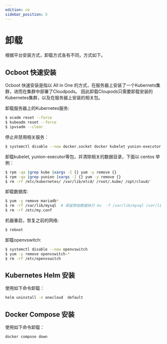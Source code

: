 ```yaml
---
edition: ce
sidebar_position: 5
---
```


# 卸载

根据平台安装方式，卸载方式各有不同，方式如下。

##  Ocboot 快速安装

Ocboot 快速安装是指以 All in One 的方式，在服务器上安装了一个Kubernets集群，进而在集群中部署了Cloudpods。
因此卸载Cloupods只需要卸载安装的Kubernetes集群，以及在服务器上安装的相关包。

卸载服务器上的Kubernetes服务:

```bash
$ ocadm reset --force
$ kubeadm reset --force
$ ipvsadm --clear
```

停止并禁用相关服务：

```bash
$ systemctl disable --now docker.socket docker kubelet yunion-executor
```

卸载kubelet, yunion-executor等包，并清除相关的数据目录，下面以 centos 举例：

```bash
$ rpm -qa |grep kube |xargs -I {} yum -y remove {} 
$ rpm -qa |grep yunion |xargs -I {} yum -y remove {}
$ rm -rf /etc/kubernetes/ /var/lib/etcd/ /root/.kube/ /opt/cloud/
```

卸载数据库:

```bash
$ yum -y remove mariadb*
$ rm -rf /var/lib/mysql  # 保留原始数据执行 mv  -f /var/lib/mysql /var/lib/mysql.$(date +"%Y%m%d-%H%M").bak
$ rm -rf /etc/my.conf
```

机器重启，恢复之前的网络:

```bash
$ reboot
```

卸载openvswitch:

```bash
$ systemctl disable --now openvswitch
$ yum -y remove openvswitch-*
$ rm -rf /etc/openvswitch
```

## Kubernetes Helm 安装

使用如下命令卸载：

```bash
helm uninstall -n onecloud  default
```

## Docker Compose 安装

使用如下命令卸载：

```bash
docker compose down
````
